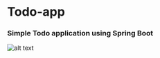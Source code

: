 # Todo-app
### Simple Todo application using Spring Boot
![alt text](https://drive.google.com/file/d/1QCRnKTnL3JFDKH0s-dXmB1ZquJZtK1fq/view?usp=sharing)
